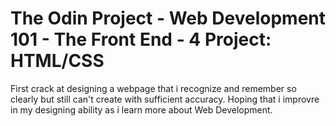 # The Odin Project - Web Development 101 - The Front End - 4 Project: HTML/CSS

First crack at designing a webpage that i recognize and remember so clearly but still can't create with sufficient accuracy. Hoping that i improvre in my designing ability as i learn more about Web Development.
